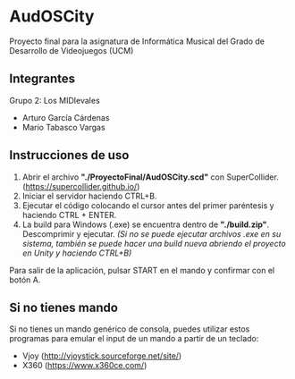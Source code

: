 # AudOSCity
Proyecto final para la asignatura de Informática Musical
del Grado de Desarrollo de Videojuegos (UCM)

## Integrantes
Grupo 2: Los MIDIevales
- Arturo García Cárdenas
- Mario Tabasco Vargas

## Instrucciones de uso
1. Abrir el archivo __"./ProyectoFinal/AudOSCity.scd"__ con SuperCollider. (https://supercollider.github.io/)
2. Iniciar el servidor haciendo CTRL+B.
3. Ejecutar el código colocando el cursor antes del primer paréntesis y haciendo CTRL + ENTER.
3. La build para Windows (.exe) se encuentra dentro de __"./build.zip"__. Descomprimir y ejecutar.
*(Si no se puede ejecutar archivos .exe en su sistema, también se puede hacer una build nueva
abriendo el proyecto en Unity y haciendo CTRL+B)*

Para salir de la aplicación, pulsar START en el mando y confirmar con el botón A.

## Si no tienes mando
Si no tienes un mando genérico de consola, puedes utilizar estos programas
para emular el input de un mando a partir de un teclado:
- Vjoy (http://vjoystick.sourceforge.net/site/)
- X360 (https://www.x360ce.com/)




 
